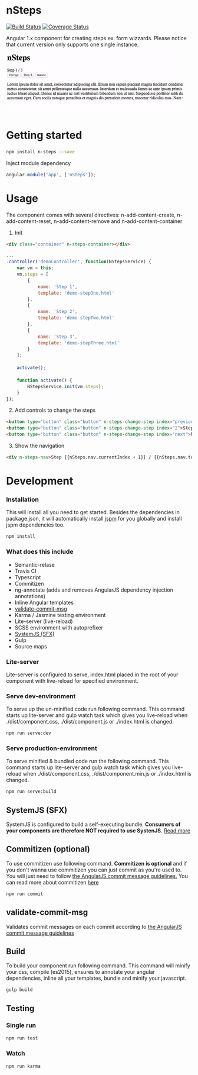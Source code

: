 # nSteps
[![Build Status](https://travis-ci.org/nodes-frontend/nSteps.svg?branch=master)](https://travis-ci.org/nodes-frontend/nSteps) [![Coverage Status](https://coveralls.io/repos/github/nodes-frontend/nSteps/badge.svg?branch=master)](https://coveralls.io/github/nodes-frontend/nSteps?branch=master)

Angular 1.x component for creating steps ex. form wizzards. 
Please notice that current version only supports one single instance.

![Screencapture GIF](https://raw.githubusercontent.com/nodes-frontend/nSteps/master/demo.gif)

# Getting started
```bash
npm install n-steps --save
```
Inject module dependency

```js
angular.module('app', ['nSteps']);
```

# Usage
The component comes with several directives: n-add-content-create, n-add-content-reset, n-add-content-remove and n-add-content-container 

1) Init 
```html
<div class="container" n-steps-container></div>
```
```js
...
.controller('demoController', function(NStepsService) {
    var vm = this;
    vm.steps = [
        {
            name: 'Step 1',
            template: 'demo-stepOne.html'
        },
        {
            name: 'Step 2',
            template: 'demo-stepTwo.html'
        },
        {
            name: 'Step 3',
            template: 'demo-stepThree.html'
        }
    ];
    
    activate();

    function activate() {
        NStepsService.init(vm.steps);
    }
});
```
2) Add controls to change the steps
```html
<button type="button" class="button" n-steps-change-step index="previous">Forrige</button>
<button type="button" class="button" n-steps-change-step index="2">Step 3</button>
<button type="button" class="button" n-steps-change-step index="next">Næste</button>
```

3) Show the navigation
```html
<div n-steps-nav>Step {{nSteps.nav.currentIndex + 1}} / {{nSteps.nav.totalSteps}}</div>
```

# Development

### Installation
This will install all you need to get started. Besides the dependencies in package.json, it will automatically install [jspm](http://jspm.io/) for you globally and install jspm dependencies too.  
```bash
npm install
```

### What does this include
  * Semantic-relase
  * Travis CI
  * Typescript
  * Commitizen
  * ng-annotate (adds and removes AngularJS dependency injection annotations)
  * Inline Angular templates
  * [validate-commit-msg](https://github.com/Frikki/validate-commit-message)
  * Karma / Jasmine testing environment
  * Lite-server (live-reload)
  * SCSS environment with autoprefixer
  * [SystemJS (SFX)](https://github.com/systemjs/builder#self-executing-sfx-bundles)
  * Gulp
  * Source maps

### Lite-server
Lite-server is configured to serve, index.html placed in the root of your component with live-reload for specified environment.
### Serve dev-environment
To serve up the un-minified code run following command. This command starts up lite-server and gulp watch task which gives you live-reload when ./dist/component.css, ./dist/component.js or ./index.html is changed:

```bash
npm run serve:dev
```
### Serve production-environment
To serve minified & bundled code run the following command. This command starts up lite-server and gulp watch task which gives you live-reload when ./dist/component.css, ./dist/component.min.js or ./index.html is changed.

```bash
npm run serve:build
```
## SystemJS (SFX)
SystemJS is configured to build a self-executing bundle. **Consumers of your components are therefore NOT required to use SystenJS.** [Read more](https://github.com/systemjs/builder#self-executing-sfx-bundles)
## Commitizen (optional)
To use commitizen use following command. **Commitizen is optional** and if you don't wanna use commitizen you can just commit as you're used to. You will just need to follow [the AngularJS commit message guidelines.](https://docs.google.com/document/d/1rk04jEuGfk9kYzfqCuOlPTSJw3hEDZJTBN5E5f1SALo)
You can read more about commitizen [here](https://commitizen.github.io/cz-cli/)

```bash
npm run commit
```
## validate-commit-msg
Validates commit messages on each commit according to [the AngularJS commit message guidelines](https://docs.google.com/document/d/1rk04jEuGfk9kYzfqCuOlPTSJw3hEDZJTBN5E5f1SALo)
## Build
To build your component run following command. This command will minify your css, compile (es2015), ensures to annotate your angular dependencies, inline all your templates, bundle and minify your javascript.

```bash
gulp build
```
## Testing

### Single run
```bash
npm run test
```
### Watch
```bash
npm run karma
```